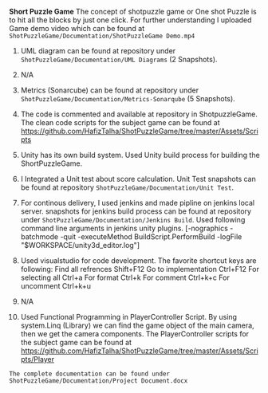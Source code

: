**Short Puzzle Game**
The concept of shotpuzzle game or One shot Puzzle is to hit all the blocks by just one click. For further understanding I uploaded Game demo video which can be found at `ShotPuzzleGame/Documentation/ShotPuzzleGame Demo.mp4`

1. UML diagram can be found at repository under `ShotPuzzleGame/Documentation/UML Diagrams` (2 Snapshots).

2. N/A

3. Metrics (Sonarcube) can be found at repository under `ShotPuzzleGame/Documentation/Metrics-Sonarqube` (5 Snapshots).

4. The code is commented and available at repository in ShotpuzzleGame. The clean code scripts for the subject game can be found at
https://github.com/HafizTalha/ShotPuzzleGame/tree/master/Assets/Scripts

5. Unity has its own build system. Used Unity build process for building the ShortPuzzleGame.

6. I Integrated a Unit test about score calculation. Unit Test snapshots can be found at repository `ShotPuzzleGame/Documentation/Unit Test`.

7. For continous delivery, I used jenkins and made pipline on jenkins local server. snapshots for jenkins build process can be found at repository under `ShotPuzzleGame/Documentation/Jenkins Build`.
Used following command line arguments in jenkins unity plugins. [-nographics -batchmode -quit -executeMethod BuildScript.PerformBuild -logFile "$WORKSPACE/unity3d_editor.log"]

8.  Used visualstudio for code development. The favorite shortcut keys are following: Find all refrences Shift+F12 Go to implementation Ctrl+F12 For selecting all Ctrl+a For format Ctrl+k For comment Ctrl+k+c For uncomment Ctrl+k+u

9. N/A

10. Used Functional Programming in PlayerController Script. By using system.Linq (Library) we can find the game object of the main camera, then we get the camera components. The PlayerController scripts for the subject game can be found at
https://github.com/HafizTalha/ShotPuzzleGame/tree/master/Assets/Scripts/Player

`The complete documentation can be found under ShotPuzzleGame/Documentation/Project Document.docx`
